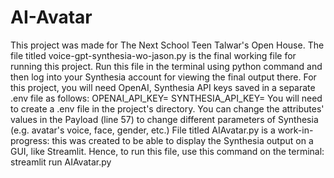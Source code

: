 # AI-Avatar

This project was made for The Next School Teen Talwar's Open House. The file titled voice-gpt-synthesia-wo-jason.py is the final working file for running this project. Run this file in the terminal using python command and then log into your Synthesia account for viewing the final output there. For this project, you will need OpenAI, Synthesia API keys saved in a separate .env file as follows: OPENAI_API_KEY= 
SYNTHESIA_API_KEY= 
You will need to create a .env file in the project's directory. You can change the attributes' values in the Payload (line 57) to change different parameters of Synthesia (e.g. avatar's voice, face, gender, etc.)
File titled AIAvatar.py is a work-in-progress: this was created to be able to display the Synthesia output on a GUI, like Streamlit. Hence, to run this file, use this command on the terminal: streamlit run AIAvatar.py
